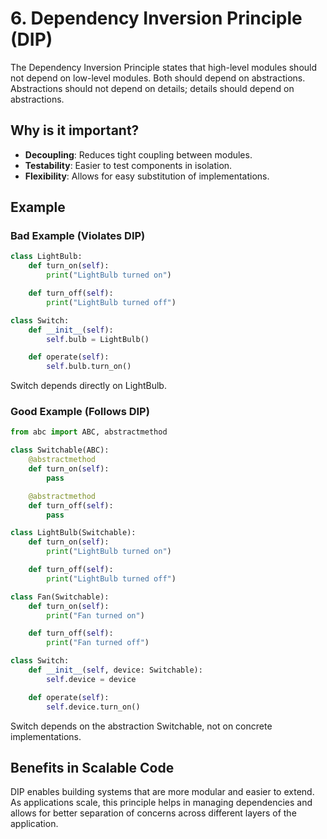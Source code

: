 # 6. Dependency Inversion Principle (DIP)

The Dependency Inversion Principle states that high-level modules should not depend on low-level modules. Both should depend on abstractions. Abstractions should not depend on details; details should depend on abstractions.

## Why is it important?

- **Decoupling**: Reduces tight coupling between modules.
- **Testability**: Easier to test components in isolation.
- **Flexibility**: Allows for easy substitution of implementations.

## Example

### Bad Example (Violates DIP)

```python
class LightBulb:
    def turn_on(self):
        print("LightBulb turned on")

    def turn_off(self):
        print("LightBulb turned off")

class Switch:
    def __init__(self):
        self.bulb = LightBulb()

    def operate(self):
        self.bulb.turn_on()
```

Switch depends directly on LightBulb.

### Good Example (Follows DIP)

```python
from abc import ABC, abstractmethod

class Switchable(ABC):
    @abstractmethod
    def turn_on(self):
        pass

    @abstractmethod
    def turn_off(self):
        pass

class LightBulb(Switchable):
    def turn_on(self):
        print("LightBulb turned on")

    def turn_off(self):
        print("LightBulb turned off")

class Fan(Switchable):
    def turn_on(self):
        print("Fan turned on")

    def turn_off(self):
        print("Fan turned off")

class Switch:
    def __init__(self, device: Switchable):
        self.device = device

    def operate(self):
        self.device.turn_on()
```

Switch depends on the abstraction Switchable, not on concrete implementations.

## Benefits in Scalable Code

DIP enables building systems that are more modular and easier to extend. As applications scale, this principle helps in managing dependencies and allows for better separation of concerns across different layers of the application.